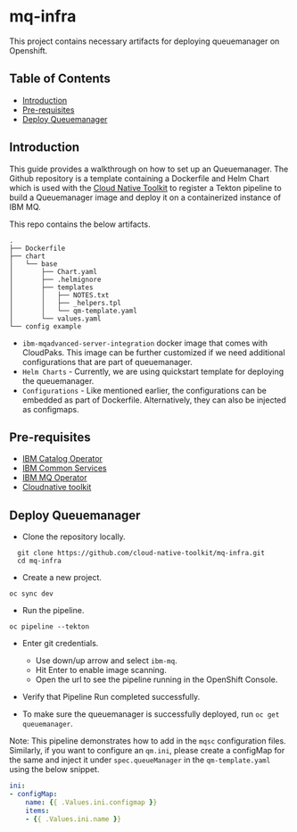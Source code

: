 # mq-infra

This project contains necessary artifacts for deploying queuemanager on Openshift.

## Table of Contents

* [Introduction](#introduction)
* [Pre-requisites](#pre-requisites)
* [Deploy Queuemanager](#deploy-queuemanager)

## Introduction

This guide provides a walkthrough on how to set up an Queuemanager.  The Github repository is a template containing a Dockerfile and Helm Chart which is used with the [Cloud Native Toolkit](https://cloudnativetoolkit.dev/) to register a Tekton pipeline to build a Queuemanager image and deploy it on a containerized instance of IBM MQ.

This repo contains the below artifacts.


```
.
├── Dockerfile
├── chart
│   └── base
│       ├── Chart.yaml
│       ├── .helmignore
│       ├── templates
│       │   ├── NOTES.txt
│       │   ├── _helpers.tpl
│       │   └── qm-template.yaml
│       └── values.yaml
└── config example
```

- `ibm-mqadvanced-server-integration` docker image that comes with CloudPaks. This image can be further customized if we need additional configurations that are part of queuemanager.
- `Helm Charts` - Currently, we are using quickstart template for deploying the queuemanager.
- `Configurations` - Like mentioned earlier, the configurations can be embedded as part of Dockerfile. Alternatively, they can also be injected as configmaps.

## Pre-requisites

- [IBM Catalog Operator](https://www.ibm.com/docs/en/app-connect/11.0.0?topic=iicia-enabling-operator-catalog-cloud-pak-foundational-services-operator)
- [IBM Common Services](https://github.com/IBM/ibm-common-service-operator)
- [IBM MQ Operator](https://www.ibm.com/docs/en/ibm-mq/9.2?topic=integration-using-mq-in-cloud-pak-openshift)
- [Cloudnative toolkit](https://cloudnativetoolkit.dev/overview)

## Deploy Queuemanager

- Clone the repository locally.
```
  git clone https://github.com/cloud-native-toolkit/mq-infra.git
  cd mq-infra
```

- Create a new project.

```
oc sync dev
```

- Run the pipeline.
```
oc pipeline --tekton
```

- Enter git credentials.
  - Use down/up arrow and select `ibm-mq`.
  - Hit Enter to enable image scanning.
  - Open the url to see the pipeline running in the OpenShift Console.

- Verify that Pipeline Run completed successfully.

- To make sure the queuemanager is successfully deployed, run `oc get queuemanager`.

Note: This pipeline demonstrates how to add in the `mqsc` configuration files. Similarly, if you want to configure an `qm.ini`, please create a configMap for the same and inject it under `spec.queueManager` in the `qm-template.yaml` using the below snippet.

```yaml
ini:
- configMap:
    name: {{ .Values.ini.configmap }}
    items:
    - {{ .Values.ini.name }}
```
